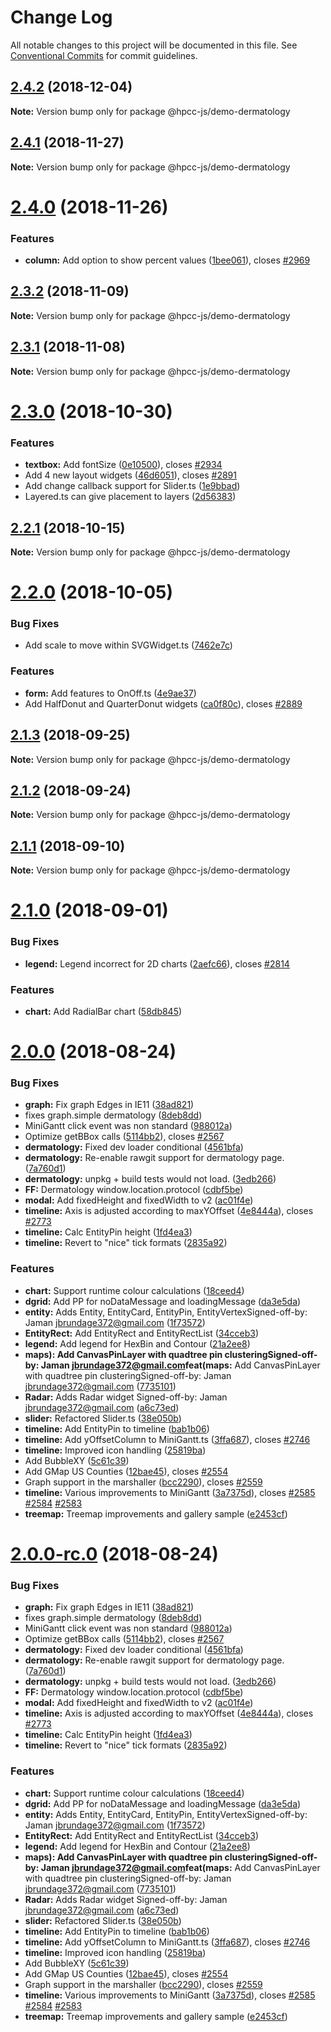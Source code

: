 # Change Log

All notable changes to this project will be documented in this file.
See [Conventional Commits](https://conventionalcommits.org) for commit guidelines.

## [2.4.2](https://github.com/GordonSmith/Visualization/compare/@hpcc-js/demo-dermatology@2.4.1...@hpcc-js/demo-dermatology@2.4.2) (2018-12-04)

**Note:** Version bump only for package @hpcc-js/demo-dermatology






## [2.4.1](https://github.com/GordonSmith/Visualization/compare/@hpcc-js/demo-dermatology@2.4.0...@hpcc-js/demo-dermatology@2.4.1) (2018-11-27)

**Note:** Version bump only for package @hpcc-js/demo-dermatology






<a name="2.4.0"></a>
# [2.4.0](https://github.com/GordonSmith/Visualization/compare/@hpcc-js/demo-dermatology@2.3.2...@hpcc-js/demo-dermatology@2.4.0) (2018-11-26)


### Features

* **column:** Add option to show percent values ([1bee061](https://github.com/GordonSmith/Visualization/commit/1bee061)), closes [#2969](https://github.com/GordonSmith/Visualization/issues/2969)





<a name="2.3.2"></a>
## [2.3.2](https://github.com/GordonSmith/Visualization/compare/@hpcc-js/demo-dermatology@2.3.1...@hpcc-js/demo-dermatology@2.3.2) (2018-11-09)

**Note:** Version bump only for package @hpcc-js/demo-dermatology





<a name="2.3.1"></a>
## [2.3.1](https://github.com/GordonSmith/Visualization/compare/@hpcc-js/demo-dermatology@2.3.0...@hpcc-js/demo-dermatology@2.3.1) (2018-11-08)

**Note:** Version bump only for package @hpcc-js/demo-dermatology





<a name="2.3.0"></a>
# [2.3.0](https://github.com/GordonSmith/Visualization/compare/@hpcc-js/demo-dermatology@2.2.1...@hpcc-js/demo-dermatology@2.3.0) (2018-10-30)


### Features

* **textbox:** Add fontSize ([0e10500](https://github.com/GordonSmith/Visualization/commit/0e10500)), closes [#2934](https://github.com/GordonSmith/Visualization/issues/2934)
* Add 4 new layout widgets ([46d6051](https://github.com/GordonSmith/Visualization/commit/46d6051)), closes [#2891](https://github.com/GordonSmith/Visualization/issues/2891)
* Add change callback support for Slider.ts ([1e9bbad](https://github.com/GordonSmith/Visualization/commit/1e9bbad))
* Layered.ts can give placement to layers ([2d56383](https://github.com/GordonSmith/Visualization/commit/2d56383))





<a name="2.2.1"></a>
## [2.2.1](https://github.com/GordonSmith/Visualization/compare/@hpcc-js/demo-dermatology@2.2.0...@hpcc-js/demo-dermatology@2.2.1) (2018-10-15)

**Note:** Version bump only for package @hpcc-js/demo-dermatology





<a name="2.2.0"></a>
# [2.2.0](https://github.com/GordonSmith/Visualization/compare/@hpcc-js/demo-dermatology@2.1.3...@hpcc-js/demo-dermatology@2.2.0) (2018-10-05)


### Bug Fixes

* Add scale to move within SVGWidget.ts ([7462e7c](https://github.com/GordonSmith/Visualization/commit/7462e7c))


### Features

* **form:** Add features to OnOff.ts ([4e9ae37](https://github.com/GordonSmith/Visualization/commit/4e9ae37))
* Add HalfDonut and QuarterDonut widgets ([ca0f80c](https://github.com/GordonSmith/Visualization/commit/ca0f80c)), closes [#2889](https://github.com/GordonSmith/Visualization/issues/2889)





<a name="2.1.3"></a>
## [2.1.3](https://github.com/GordonSmith/Visualization/compare/@hpcc-js/demo-dermatology@2.1.2...@hpcc-js/demo-dermatology@2.1.3) (2018-09-25)

**Note:** Version bump only for package @hpcc-js/demo-dermatology





<a name="2.1.2"></a>
## [2.1.2](https://github.com/GordonSmith/Visualization/compare/@hpcc-js/demo-dermatology@2.1.1...@hpcc-js/demo-dermatology@2.1.2) (2018-09-24)

**Note:** Version bump only for package @hpcc-js/demo-dermatology





<a name="2.1.1"></a>
## [2.1.1](https://github.com/GordonSmith/Visualization/compare/@hpcc-js/demo-dermatology@2.1.0...@hpcc-js/demo-dermatology@2.1.1) (2018-09-10)

**Note:** Version bump only for package @hpcc-js/demo-dermatology





<a name="2.1.0"></a>
# [2.1.0](https://github.com/GordonSmith/Visualization/compare/@hpcc-js/demo-dermatology@2.0.0...@hpcc-js/demo-dermatology@2.1.0) (2018-09-01)


### Bug Fixes

* **legend:**  Legend incorrect for 2D charts ([2aefc66](https://github.com/GordonSmith/Visualization/commit/2aefc66)), closes [#2814](https://github.com/GordonSmith/Visualization/issues/2814)


### Features

* **chart:** Add RadialBar chart ([58db845](https://github.com/GordonSmith/Visualization/commit/58db845))





<a name="2.0.0"></a>
# [2.0.0](https://github.com/GordonSmith/Visualization/compare/@hpcc-js/demo-dermatology@0.0.63...@hpcc-js/demo-dermatology@2.0.0) (2018-08-24)


### Bug Fixes

* **graph:** Fix graph Edges in IE11 ([38ad821](https://github.com/GordonSmith/Visualization/commit/38ad821))
* fixes graph.simple dermatology ([8deb8dd](https://github.com/GordonSmith/Visualization/commit/8deb8dd))
* MiniGantt click event was non standard ([988012a](https://github.com/GordonSmith/Visualization/commit/988012a))
* Optimize getBBox calls ([5114bb2](https://github.com/GordonSmith/Visualization/commit/5114bb2)), closes [#2567](https://github.com/GordonSmith/Visualization/issues/2567)
* **dermatology:** Fixed dev loader conditional ([4561bfa](https://github.com/GordonSmith/Visualization/commit/4561bfa))
* **dermatology:** Re-enable rawgit support for dermatology page. ([7a760d1](https://github.com/GordonSmith/Visualization/commit/7a760d1))
* **dermatology:** unpkg + build tests would not load. ([3edb266](https://github.com/GordonSmith/Visualization/commit/3edb266))
* **FF:** Dermatology window.location.protocol ([cdbf5be](https://github.com/GordonSmith/Visualization/commit/cdbf5be))
* **modal:** Add fixedHeight and fixedWidth to v2 ([ac01f4e](https://github.com/GordonSmith/Visualization/commit/ac01f4e))
* **timeline:** Axis is adjusted according to maxYOffset ([4e8444a](https://github.com/GordonSmith/Visualization/commit/4e8444a)), closes [#2773](https://github.com/GordonSmith/Visualization/issues/2773)
* **timeline:** Calc EntityPin height ([1fd4ea3](https://github.com/GordonSmith/Visualization/commit/1fd4ea3))
* **timeline:** Revert to "nice" tick formats ([2835a92](https://github.com/GordonSmith/Visualization/commit/2835a92))


### Features

* **chart:** Support runtime colour calculations ([18ceed4](https://github.com/GordonSmith/Visualization/commit/18ceed4))
* **dgrid:** Add PP for noDataMessage and loadingMessage ([da3e5da](https://github.com/GordonSmith/Visualization/commit/da3e5da))
* **entity:** Adds Entity, EntityCard, EntityPin, EntityVertexSigned-off-by: Jaman <jbrundage372@gmail.com> ([1f73572](https://github.com/GordonSmith/Visualization/commit/1f73572))
* **EntityRect:** Add EntityRect and EntityRectList ([34cceb3](https://github.com/GordonSmith/Visualization/commit/34cceb3))
* **legend:** Add legend for HexBin and Contour ([21a2ee8](https://github.com/GordonSmith/Visualization/commit/21a2ee8))
* **maps): Add CanvasPinLayer with quadtree pin clusteringSigned-off-by: Jaman <jbrundage372@gmail.com>feat(maps:** Add CanvasPinLayer with quadtree pin clusteringSigned-off-by: Jaman <jbrundage372@gmail.com> ([7735101](https://github.com/GordonSmith/Visualization/commit/7735101))
* **Radar:** Adds Radar widget Signed-off-by: Jaman <jbrundage372@gmail.com> ([a6c73ed](https://github.com/GordonSmith/Visualization/commit/a6c73ed))
* **slider:** Refactored Slider.ts ([38e050b](https://github.com/GordonSmith/Visualization/commit/38e050b))
* **timeline:** Add EntityPin to timeline ([bab1b06](https://github.com/GordonSmith/Visualization/commit/bab1b06))
* **timeline:** Add yOffsetColumn to MiniGantt.ts ([3ffa687](https://github.com/GordonSmith/Visualization/commit/3ffa687)), closes [#2746](https://github.com/GordonSmith/Visualization/issues/2746)
* **timeline:** Improved icon handling ([25819ba](https://github.com/GordonSmith/Visualization/commit/25819ba))
* Add BubbleXY ([5c61c39](https://github.com/GordonSmith/Visualization/commit/5c61c39))
* Add GMap US Counties ([12bae45](https://github.com/GordonSmith/Visualization/commit/12bae45)), closes [#2554](https://github.com/GordonSmith/Visualization/issues/2554)
* Graph support in the marshaller ([bcc2290](https://github.com/GordonSmith/Visualization/commit/bcc2290)), closes [#2559](https://github.com/GordonSmith/Visualization/issues/2559)
* **timeline:** Various improvements to MiniGantt ([3a7375d](https://github.com/GordonSmith/Visualization/commit/3a7375d)), closes [#2585](https://github.com/GordonSmith/Visualization/issues/2585) [#2584](https://github.com/GordonSmith/Visualization/issues/2584) [#2583](https://github.com/GordonSmith/Visualization/issues/2583)
* **treemap:** Treemap improvements and gallery sample ([e2453cf](https://github.com/GordonSmith/Visualization/commit/e2453cf))





<a name="2.0.0-rc.0"></a>
# [2.0.0-rc.0](https://github.com/GordonSmith/Visualization/compare/@hpcc-js/demo-dermatology@0.0.63...@hpcc-js/demo-dermatology@2.0.0-rc.0) (2018-08-24)


### Bug Fixes

* **graph:** Fix graph Edges in IE11 ([38ad821](https://github.com/GordonSmith/Visualization/commit/38ad821))
* fixes graph.simple dermatology ([8deb8dd](https://github.com/GordonSmith/Visualization/commit/8deb8dd))
* MiniGantt click event was non standard ([988012a](https://github.com/GordonSmith/Visualization/commit/988012a))
* Optimize getBBox calls ([5114bb2](https://github.com/GordonSmith/Visualization/commit/5114bb2)), closes [#2567](https://github.com/GordonSmith/Visualization/issues/2567)
* **dermatology:** Fixed dev loader conditional ([4561bfa](https://github.com/GordonSmith/Visualization/commit/4561bfa))
* **dermatology:** Re-enable rawgit support for dermatology page. ([7a760d1](https://github.com/GordonSmith/Visualization/commit/7a760d1))
* **dermatology:** unpkg + build tests would not load. ([3edb266](https://github.com/GordonSmith/Visualization/commit/3edb266))
* **FF:** Dermatology window.location.protocol ([cdbf5be](https://github.com/GordonSmith/Visualization/commit/cdbf5be))
* **modal:** Add fixedHeight and fixedWidth to v2 ([ac01f4e](https://github.com/GordonSmith/Visualization/commit/ac01f4e))
* **timeline:** Axis is adjusted according to maxYOffset ([4e8444a](https://github.com/GordonSmith/Visualization/commit/4e8444a)), closes [#2773](https://github.com/GordonSmith/Visualization/issues/2773)
* **timeline:** Calc EntityPin height ([1fd4ea3](https://github.com/GordonSmith/Visualization/commit/1fd4ea3))
* **timeline:** Revert to "nice" tick formats ([2835a92](https://github.com/GordonSmith/Visualization/commit/2835a92))


### Features

* **chart:** Support runtime colour calculations ([18ceed4](https://github.com/GordonSmith/Visualization/commit/18ceed4))
* **dgrid:** Add PP for noDataMessage and loadingMessage ([da3e5da](https://github.com/GordonSmith/Visualization/commit/da3e5da))
* **entity:** Adds Entity, EntityCard, EntityPin, EntityVertexSigned-off-by: Jaman <jbrundage372@gmail.com> ([1f73572](https://github.com/GordonSmith/Visualization/commit/1f73572))
* **EntityRect:** Add EntityRect and EntityRectList ([34cceb3](https://github.com/GordonSmith/Visualization/commit/34cceb3))
* **legend:** Add legend for HexBin and Contour ([21a2ee8](https://github.com/GordonSmith/Visualization/commit/21a2ee8))
* **maps): Add CanvasPinLayer with quadtree pin clusteringSigned-off-by: Jaman <jbrundage372@gmail.com>feat(maps:** Add CanvasPinLayer with quadtree pin clusteringSigned-off-by: Jaman <jbrundage372@gmail.com> ([7735101](https://github.com/GordonSmith/Visualization/commit/7735101))
* **Radar:** Adds Radar widget Signed-off-by: Jaman <jbrundage372@gmail.com> ([a6c73ed](https://github.com/GordonSmith/Visualization/commit/a6c73ed))
* **slider:** Refactored Slider.ts ([38e050b](https://github.com/GordonSmith/Visualization/commit/38e050b))
* **timeline:** Add EntityPin to timeline ([bab1b06](https://github.com/GordonSmith/Visualization/commit/bab1b06))
* **timeline:** Add yOffsetColumn to MiniGantt.ts ([3ffa687](https://github.com/GordonSmith/Visualization/commit/3ffa687)), closes [#2746](https://github.com/GordonSmith/Visualization/issues/2746)
* **timeline:** Improved icon handling ([25819ba](https://github.com/GordonSmith/Visualization/commit/25819ba))
* Add BubbleXY ([5c61c39](https://github.com/GordonSmith/Visualization/commit/5c61c39))
* Add GMap US Counties ([12bae45](https://github.com/GordonSmith/Visualization/commit/12bae45)), closes [#2554](https://github.com/GordonSmith/Visualization/issues/2554)
* Graph support in the marshaller ([bcc2290](https://github.com/GordonSmith/Visualization/commit/bcc2290)), closes [#2559](https://github.com/GordonSmith/Visualization/issues/2559)
* **timeline:** Various improvements to MiniGantt ([3a7375d](https://github.com/GordonSmith/Visualization/commit/3a7375d)), closes [#2585](https://github.com/GordonSmith/Visualization/issues/2585) [#2584](https://github.com/GordonSmith/Visualization/issues/2584) [#2583](https://github.com/GordonSmith/Visualization/issues/2583)
* **treemap:** Treemap improvements and gallery sample ([e2453cf](https://github.com/GordonSmith/Visualization/commit/e2453cf))

